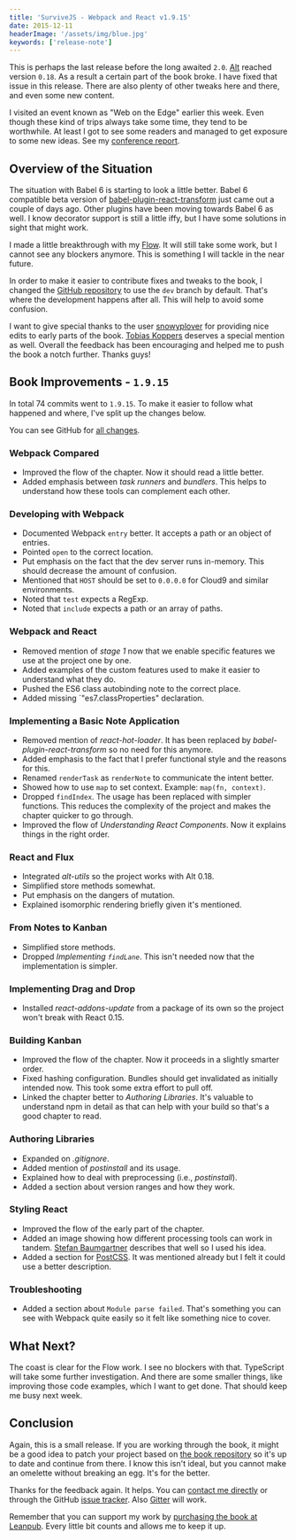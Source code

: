 ```yaml
---
title: 'SurviveJS - Webpack and React v1.9.15'
date: 2015-12-11
headerImage: '/assets/img/blue.jpg'
keywords: ['release-note']
---
```


This is perhaps the last release before the long awaited `2.0`. [Alt](http://alt.js.org/) reached version `0.18`. As a result a certain part of the book broke. I have fixed that issue in this release. There are also plenty of other tweaks here and there, and even some new content.

I visited an event known as "Web on the Edge" earlier this week. Even though these kind of trips always take some time, they tend to be worthwhile. At least I got to see some readers and managed to get exposure to some new ideas. See my [conference report](http://www.nixtu.info/2015/12/afterthoughts-web-on-edge.html).

## Overview of the Situation

The situation with Babel 6 is starting to look a little better. Babel 6 compatible beta version of [babel-plugin-react-transform](https://github.com/gaearon/babel-plugin-react-transform) just came out a couple of days ago. Other plugins have been moving towards Babel 6 as well. I know decorator support is still a little iffy, but I have some solutions in sight that might work.

I made a little breakthrough with my [Flow](http://flowtype.org/). It will still take some work, but I cannot see any blockers anymore. This is something I will tackle in the near future.

In order to make it easier to contribute fixes and tweaks to the book, I changed the [GitHub repository](https://github.com/survivejs/webpack_react) to use the `dev` branch by default. That's where the development happens after all. This will help to avoid some confusion.

I want to give special thanks to the user [snowyplover](https://github.com/snowyplover) for providing nice edits to early parts of the book. [Tobias Koppers](https://github.com/sokra) deserves a special mention as well. Overall the feedback has been encouraging and helped me to push the book a notch further. Thanks guys!

## Book Improvements - `1.9.15`

In total 74 commits went to `1.9.15`. To make it easier to follow what happened and where, I've split up the changes below.

You can see GitHub for [all changes](https://github.com/survivejs/webpack_react/compare/v1.9.10...v1.9.15).

### Webpack Compared

* Improved the flow of the chapter. Now it should read a little better.
* Added emphasis between *task runners* and *bundlers*. This helps to understand how these tools can complement each other.

### Developing with Webpack

* Documented Webpack `entry` better. It accepts a path or an object of entries.
* Pointed `open` to the correct location.
* Put emphasis on the fact that the dev server runs in-memory. This should decrease the amount of confusion.
* Mentioned that `HOST` should be set to `0.0.0.0` for Cloud9 and similar environments.
* Noted that `test` expects a RegExp.
* Noted that `include` expects a path or an array of paths.

### Webpack and React

* Removed mention of *stage 1* now that we enable specific features we use at the project one by one.
* Added examples of the custom features used to make it easier to understand what they do.
* Pushed the ES6 class autobinding note to the correct place.
* Added missing `"es7.classProperties" declaration.

### Implementing a Basic Note Application

* Removed mention of *react-hot-loader*. It has been replaced by *babel-plugin-react-transform* so no need for this anymore.
* Added emphasis to the fact that I prefer functional style and the reasons for this.
* Renamed `renderTask` as `renderNote` to communicate the intent better.
* Showed how to use `map` to set context. Example: `map(fn, context)`.
* Dropped `findIndex`. The usage has been replaced with simpler functions. This reduces the complexity of the project and makes the chapter quicker to go through.
* Improved the flow of *Understanding React Components*. Now it explains things in the right order.

### React and Flux

* Integrated *alt-utils* so the project works with Alt 0.18.
* Simplified store methods somewhat.
* Put emphasis on the dangers of mutation.
* Explained isomorphic rendering briefly given it's mentioned.

### From Notes to Kanban

* Simplified store methods.
* Dropped *Implementing `findLane`*. This isn't needed now that the implementation is simpler.

### Implementing Drag and Drop

* Installed *react-addons-update* from a package of its own so the project won't break with React 0.15.

### Building Kanban

* Improved the flow of the chapter. Now it proceeds in a slightly smarter order.
* Fixed hashing configuration. Bundles should get invalidated as initially intended now. This took some extra effort to pull off.
* Linked the chapter better to *Authoring Libraries*. It's valuable to understand npm in detail as that can help with your build so that's a good chapter to read.

### Authoring Libraries

* Expanded on *.gitignore*.
* Added mention of *postinstall* and its usage.
* Explained how to deal with preprocessing (i.e., *postinstall*).
* Added a section about version ranges and how they work.

### Styling React

* Improved the flow of the early part of the chapter.
* Added an image showing how different processing tools can work in tandem. [Stefan Baumgartner](https://medium.com/@ddprrt/deconfusing-pre-and-post-processing-d68e3bd078a3) describes that well so I used his idea.
* Added a section for [PostCSS](https://github.com/postcss/postcss). It was mentioned already but I felt it could use a better description.

### Troubleshooting

* Added a section about `Module parse failed`. That's something you can see with Webpack quite easily so it felt like something nice to cover.

## What Next?

The coast is clear for the Flow work. I see no blockers with that. TypeScript will take some further investigation. And there are some smaller things, like improving those code examples, which I want to get done. That should keep me busy next week.

## Conclusion

Again, this is a small release. If you are working through the book, it might be a good idea to patch your project based on [the book repository](https://github.com/survivejs/webpack_react) so it's up to date and continue from there. I know this isn't ideal, but you cannot make an omelette without breaking an egg. It's for the better.

Thanks for the feedback again. It helps. You can [contact me directly](mailto:info@survivejs.com) or through the GitHub [issue tracker](https://github.com/survivejs/webpack_react/issues). Also [Gitter](https://gitter.im/survivejs/webpack_react) will work.

Remember that you can support my work by [purchasing the book at Leanpub](https://leanpub.com/survivejs_webpack_react). Every little bit counts and allows me to keep it up.

